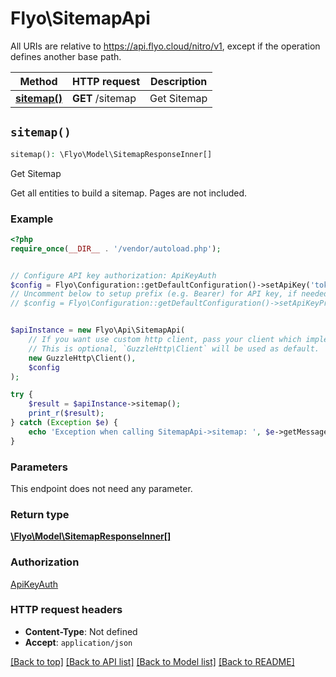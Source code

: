 # Flyo\SitemapApi

All URIs are relative to https://api.flyo.cloud/nitro/v1, except if the operation defines another base path.

| Method | HTTP request | Description |
| ------------- | ------------- | ------------- |
| [**sitemap()**](SitemapApi.md#sitemap) | **GET** /sitemap | Get Sitemap |


## `sitemap()`

```php
sitemap(): \Flyo\Model\SitemapResponseInner[]
```

Get Sitemap

Get all entities to build a sitemap. Pages are not included.

### Example

```php
<?php
require_once(__DIR__ . '/vendor/autoload.php');


// Configure API key authorization: ApiKeyAuth
$config = Flyo\Configuration::getDefaultConfiguration()->setApiKey('token', 'YOUR_API_KEY');
// Uncomment below to setup prefix (e.g. Bearer) for API key, if needed
// $config = Flyo\Configuration::getDefaultConfiguration()->setApiKeyPrefix('token', 'Bearer');


$apiInstance = new Flyo\Api\SitemapApi(
    // If you want use custom http client, pass your client which implements `GuzzleHttp\ClientInterface`.
    // This is optional, `GuzzleHttp\Client` will be used as default.
    new GuzzleHttp\Client(),
    $config
);

try {
    $result = $apiInstance->sitemap();
    print_r($result);
} catch (Exception $e) {
    echo 'Exception when calling SitemapApi->sitemap: ', $e->getMessage(), PHP_EOL;
}
```

### Parameters

This endpoint does not need any parameter.

### Return type

[**\Flyo\Model\SitemapResponseInner[]**](../Model/SitemapResponseInner.md)

### Authorization

[ApiKeyAuth](../../README.md#ApiKeyAuth)

### HTTP request headers

- **Content-Type**: Not defined
- **Accept**: `application/json`

[[Back to top]](#) [[Back to API list]](../../README.md#endpoints)
[[Back to Model list]](../../README.md#models)
[[Back to README]](../../README.md)
